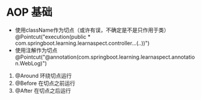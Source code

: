 # AOP 基础

- 使用className作为切点（或许有误，不确定是不是只作用于类）
  @Pointcut("execution(public * com.springboot.learning.learnaspect.controller..*.*(..))")
- 使用注解作为切点
  @Pointcut("@annotation(com.springboot.learning.learnaspect.annotation.WebLog)")

1. @Around
   环绕切点运行
2. @Before
   在切点之前运行
3. @After
   在切点之后运行